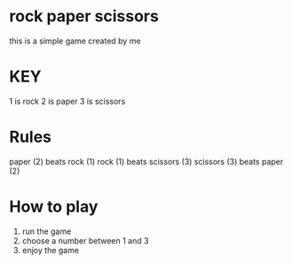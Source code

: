 # rock paper scissors
this is a simple game created by me

# KEY
1 is rock
2 is paper
3 is scissors

# Rules
paper (2) beats rock (1)
rock (1) beats scissors (3)
scissors (3) beats paper (2)

# How to play
1. run the game
2. choose a number between 1 and 3
3. enjoy the game

